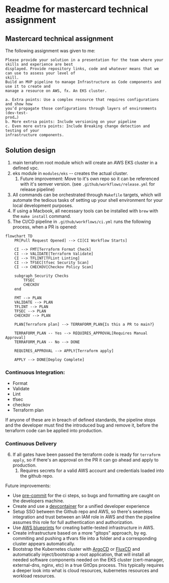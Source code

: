 # Readme for mastercard technical assignment

## Mastercard technical assignment

The following assignment was given to me:
```
Please provide your solution in a presentation for the team where your skills and experience are best
displayed. Provide repository links, code and whatever means that we can use to assess your level of
skill.
Build an MVP pipeline to manage Infrastructure as Code components and use it to create and
manage a resource on AWS, fx. An EKS cluster.

a. Extra points: Use a complex resource that requires configurations and show how
you’d propagate those configurations through layers of environments (dev-test-
prod…)
b. More extrsa points: Include versioning on your pipeline
c. Even more extra points: Include Breaking change detection and testing of your
infrastructure components.
```

## Solution design

1. main terraform root module which will create an AWS EKS cluster in a defined vpc.
2. eks module in `modules/eks` -- creates the actual cluster.
   1. Future improvement: Move to it's own repo so it can be referenced with it's semver version. (see `.github/workflows/release.yml` for release pipeline)
3. All commands can be orchestrated through `Makefile` targets, which will automate the tedious tasks of setting up your shell environment for your local development purposes.
4. If using a Macbook, all necessary tools can be installed with `brew` with the `make install` command.
5. The CI/CD pipeline in `.github/workflows/ci.yml` runs the following process, when a PR is opened:

```mermaid
flowchart TD
    PR[Pull Request Opened] --> CI[CI Workflow Starts]

    CI --> FMT[Terraform Format Check]
    CI --> VALIDATE[Terraform Validate]
    CI --> TFLINT[TFLint Linting]
    CI --> TFSEC[tfsec Security Scan]
    CI --> CHECKOV[Checkov Policy Scan]

    subgraph Security Checks
        TFSEC
        CHECKOV
    end

    FMT --> PLAN
    VALIDATE --> PLAN
    TFLINT --> PLAN
    TFSEC --> PLAN
    CHECKOV --> PLAN

    PLAN[Terraform plan] --> TERRAFORM_PLAN{Is this a PR to main?}

    TERRAFORM_PLAN -- Yes --> REQUIRES_APPROVAL[Requires Manual Approval]
    TERRAFORM_PLAN -- No --> DONE

    REQUIRES_APPROVAL --> APPLY[Terraform apply]

    APPLY --> DONE[Deploy Complete]
```

### Continuous Integration:
- Format
- Validate
- Lint
- tfsec
- checkov
- Terraform plan

If anyone of these are in breach of defined standards, the pipeline stops and the developer must find the introduced bug and remove it, before the terraform code can be applied into production.

### Continuous Delivery

6. If all gates have been passed the terraform code is ready for `terraform apply`, so if there's an approval on the PR it can go ahead and apply to production.
   1. Requires secrets for a valid AWS account and credentials loaded into the github repo.

Future improvements:
- Use [pre-commit](https://pre-commit.com/) for the ci steps, so bugs and formatting are caught on the developers machine.
- Create and use a [devcontainer](https://containers.dev/) for a unified developer experience 
- Setup SSO between the Github repo and AWS, so there's seamless integration and trust between an IAM role in AWS and then the pipeline assumes this role for full authentication and authorization.
- Use [AWS blueprints](https://github.com/aws-ia/terraform-aws-eks-blueprints) for creating battle-tested infrastructure in AWS.
- Create infrastructure based on a more "gitops" approach, by eg. commiting and pushing a tfvars file into a folder and a corresponding cluster appears automatically.
- Bootstrap the Kubernetes cluster with [ArgoCD](https://argo-cd.readthedocs.io/en/stable/) or [FluxCD](https://fluxcd.io/) and automatically inject/bootstrap a root application, that will install all needed software components needed on the EKS cluster (cert-manager, external-dns, nginx, etc) in a true GitOps process. This typically requires a deeper look into what is cloud resources, kubernetes resources and workload resources.